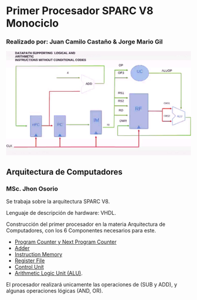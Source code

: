 # Primer Procesador SPARC V8 Monociclo
### Realizado por: Juan Camilo Castaño & Jorge Mario Gil

![Esquema del Procesador](/Procesador1/Procesador.png)

## Arquitectura de Computadores 
  ### MSc. Jhon Osorio 

Se trabaja sobre la arquitectura SPARC V8.

Lenguaje de descripción de hardware: VHDL.
  
Construcción del primer procesador en la materia Arquitectura de Computadores, con los 6 Componentes necesarios para este.

  * [Program Counter y Next Program Counter](/Procesador1/ProgramCounter.vhd)
  * [Adder](/Procesador1/Adder.vhd)
  * [Instruction Memory](/Procesador1/IM.vhd)
  * [Register File](/Procesador1/RegisterFile.vhd)
  * [Control Unit](/Procesador1/CU.vhd)
  * [Arithmetic Logic Unit (ALU)](/Procesador1/ALU.vhd).

El procesador realizará unicamente las operaciones de (SUB y ADD), y algunas operaciones lógicas (AND, OR).  
